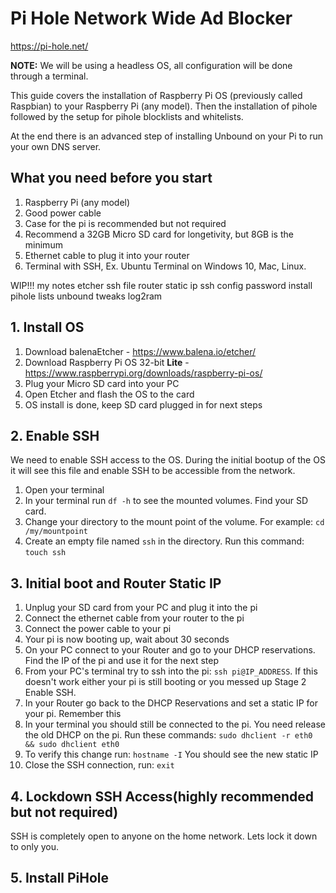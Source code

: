 # Pi Hole Network Wide Ad Blocker

https://pi-hole.net/

**NOTE:** We will be using a headless OS, all configuration will be done through a terminal.

This guide covers the installation of Raspberry Pi OS (previously called Raspbian) to your Raspberry Pi (any model). Then the installation of pihole followed by the setup for pihole blocklists and whitelists.

At the end there is an advanced step of installing Unbound on your Pi to run your own DNS server.

## What you need before you start

1. Raspberry Pi (any model)
1. Good power cable
1. Case for the pi is recommended but not required
1. Recommend a 32GB Micro SD card for longetivity, but 8GB is the minimum
1. Ethernet cable to plug it into your router
1. Terminal with SSH, Ex. Ubuntu Terminal on Windows 10, Mac, Linux.

WIP!!!
my notes
etcher
ssh file
router static ip
ssh config password
install pihole
lists
unbound
tweaks
log2ram

## 1. Install OS

1. Download balenaEtcher - https://www.balena.io/etcher/
1. Download Raspberry Pi OS 32-bit **Lite** - https://www.raspberrypi.org/downloads/raspberry-pi-os/
1. Plug your Micro SD card into your PC
1. Open Etcher and flash the OS to the card
1. OS install is done, keep SD card plugged in for next steps

## 2. Enable SSH
We need to enable SSH access to the OS. During the initial bootup of the OS it will see this file and enable SSH to be accessible from the network.

1. Open your terminal
1. In your terminal run `df -h` to see the mounted volumes. Find your SD card.
1. Change your directory to the mount point of the volume. For example: `cd /my/mountpoint`
1. Create an empty file named `ssh` in the directory. Run this command: `touch ssh`

## 3. Initial boot and Router Static IP

1. Unplug your SD card from your PC and plug it into the pi
1. Connect the ethernet cable from your router to the pi
1. Connect the power cable to your pi
1. Your pi is now booting up, wait about 30 seconds
1. On your PC connect to your Router and go to your DHCP reservations. Find the IP of the pi and use it for the next step
1. From your PC's terminal try to ssh into the pi: `ssh pi@IP_ADDRESS`. If this doesn't work either your pi is still booting or you messed up Stage 2 Enable SSH.
1. In your Router go back to the DHCP Reservations and set a static IP for your pi. Remember this
1. In your terminal you should still be connected to the pi. You need release the old DHCP on the pi. Run these commands: `sudo dhclient -r eth0 && sudo dhclient eth0`
1. To verify this change run: `hostname -I` You should see the new static IP
1. Close the SSH connection, run: `exit`

## 4. Lockdown SSH Access(highly recommended but not required)

SSH is completely open to anyone on the home network. Lets lock it down to only you.

## 5. Install PiHole
